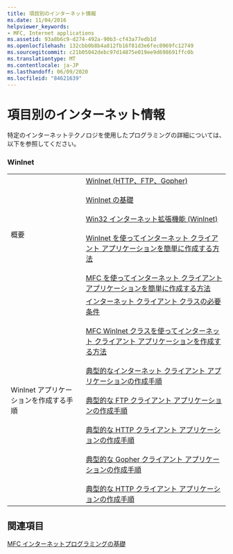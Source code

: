 ```yaml
---
title: 項目別のインターネット情報
ms.date: 11/04/2016
helpviewer_keywords:
- MFC, Internet applications
ms.assetid: 93a8b6c9-d274-492a-90b3-cf43a77edb1d
ms.openlocfilehash: 132cbb0b8b4a812fb16f81d3e6fec0969fc12749
ms.sourcegitcommit: c21b05042debc97d14875e019ee9d698691ffc0b
ms.translationtype: MT
ms.contentlocale: ja-JP
ms.lasthandoff: 06/09/2020
ms.locfileid: "84621639"
---
```

# <a name="internet-information-by-topic"></a>項目別のインターネット情報

特定のインターネットテクノロジを使用したプログラミングの詳細については、以下を参照してください。

### <a name="wininet"></a>WinInet

|||
|-|-|
|概要|[WinInet (HTTP、FTP、Gopher)](win32-internet-extensions-wininet.md)<br /><br /> [WinInet の基礎](wininet-basics.md)<br /><br /> [Win32 インターネット拡張機能 (WinInet)](win32-internet-extensions-wininet.md)<br /><br /> [WinInet を使ってインターネット クライアント アプリケーションを簡単に作成する方法](how-wininet-makes-it-easier-to-create-internet-client-applications.md)<br /><br /> [MFC を使ってインターネット クライアント アプリケーションを簡単に作成する方法](how-mfc-makes-it-easier-to-create-internet-client-applications.md)|
|WinInet アプリケーションを作成する手順|[インターネット クライアント クラスの必要条件](prerequisites-for-internet-client-classes.md)<br /><br /> [MFC WinInet クラスを使ってインターネット クライアント アプリケーションを作成する方法](writing-an-internet-client-application-using-mfc-wininet-classes.md)<br /><br /> [典型的なインターネット クライアント アプリケーションの作成手順](steps-in-a-typical-internet-client-application.md)<br /><br /> [典型的な FTP クライアント アプリケーションの作成手順](steps-in-a-typical-ftp-client-application.md)<br /><br /> [典型的な HTTP クライアント アプリケーションの作成手順](steps-in-a-typical-http-client-application.md)<br /><br /> [典型的な Gopher クライアント アプリケーションの作成手順](steps-in-a-typical-gopher-client-application.md)<br /><br /> [典型的な HTTP クライアント アプリケーションの作成手順](steps-in-a-typical-http-client-application.md)|

## <a name="see-also"></a>関連項目

[MFC インターネットプログラミングの基礎](mfc-internet-programming-basics.md)
